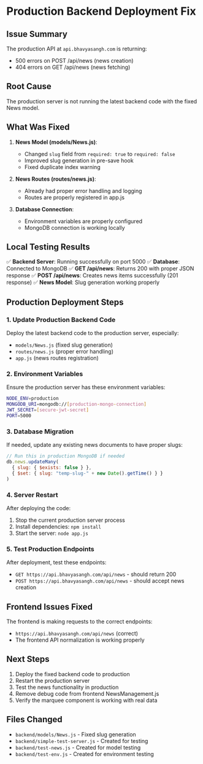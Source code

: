 # Production Backend Deployment Fix

## Issue Summary
The production API at `api.bhavyasangh.com` is returning:
- 500 errors on POST /api/news (news creation)
- 404 errors on GET /api/news (news fetching)

## Root Cause
The production server is not running the latest backend code with the fixed News model.

## What Was Fixed
1. **News Model (models/News.js)**:
   - Changed `slug` field from `required: true` to `required: false` 
   - Improved slug generation in pre-save hook
   - Fixed duplicate index warning

2. **News Routes (routes/news.js)**:
   - Already had proper error handling and logging
   - Routes are properly registered in app.js

3. **Database Connection**:
   - Environment variables are properly configured
   - MongoDB connection is working locally

## Local Testing Results
✅ **Backend Server**: Running successfully on port 5000
✅ **Database**: Connected to MongoDB
✅ **GET /api/news**: Returns 200 with proper JSON response
✅ **POST /api/news**: Creates news items successfully (201 response)
✅ **News Model**: Slug generation working properly

## Production Deployment Steps

### 1. Update Production Backend Code
Deploy the latest backend code to the production server, especially:
- `models/News.js` (fixed slug generation)
- `routes/news.js` (proper error handling)
- `app.js` (news routes registration)

### 2. Environment Variables
Ensure the production server has these environment variables:
```bash
NODE_ENV=production
MONGODB_URI=mongodb://[production-mongo-connection]
JWT_SECRET=[secure-jwt-secret]
PORT=5000
```

### 3. Database Migration
If needed, update any existing news documents to have proper slugs:
```javascript
// Run this in production MongoDB if needed
db.news.updateMany(
  { slug: { $exists: false } },
  { $set: { slug: "temp-slug-" + new Date().getTime() } }
)
```

### 4. Server Restart
After deploying the code:
1. Stop the current production server process
2. Install dependencies: `npm install`
3. Start the server: `node app.js`

### 5. Test Production Endpoints
After deployment, test these endpoints:
- `GET https://api.bhavyasangh.com/api/news` - should return 200
- `POST https://api.bhavyasangh.com/api/news` - should accept news creation

## Frontend Issues Fixed
The frontend is making requests to the correct endpoints:
- `https://api.bhavyasangh.com/api/news` (correct)
- The frontend API normalization is working properly

## Next Steps
1. Deploy the fixed backend code to production
2. Restart the production server
3. Test the news functionality in production
4. Remove debug code from frontend NewsManagement.js
5. Verify the marquee component is working with real data

## Files Changed
- `backend/models/News.js` - Fixed slug generation
- `backend/simple-test-server.js` - Created for testing
- `backend/test-news.js` - Created for model testing
- `backend/test-env.js` - Created for environment testing
